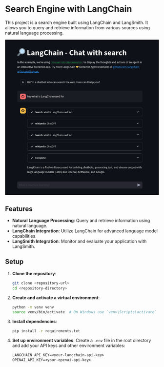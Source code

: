 # Search Engine with LangChain

This project is a search engine built using LangChain and LangSmith. It allows you to query and retrieve information from various sources using natural language processing.

![alt text](https://github.com/OnurAsimIlhan/search-engine-with-langchain/blob/main/searchengine.png)

## Features

- **Natural Language Processing**: Query and retrieve information using natural language.
- **LangChain Integration**: Utilize LangChain for advanced language model capabilities.
- **LangSmith Integration**: Monitor and evaluate your application with LangSmith.

## Setup

1. **Clone the repository**:
    ```sh
    git clone <repository-url>
    cd <repository-directory>
    ```

2. **Create and activate a virtual environment**:
    ```sh
    python -m venv venv
    source venv/bin/activate  # On Windows use `venv\Scripts\activate`
    ```

3. **Install dependencies**:
    ```sh
    pip install -r requirements.txt
    ```

4. **Set up environment variables**:
    Create a `.env` file in the root directory and add your API keys and other environment variables:
    ```env
    LANGCHAIN_API_KEY=<your-langchain-api-key>
    OPENAI_API_KEY=<your-openai-api-key>
    ```
